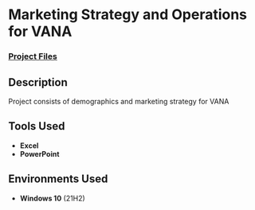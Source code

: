 <h1>Marketing Strategy and Operations for VANA</h1>

 ### [Project Files](https://github.com/karnanijr1001/Marketing-Strategy-and-Operations-for-Vana/new/main)

<h2>Description</h2>
Project consists of demographics and marketing strategy for VANA <br/>


<h2>Tools Used</h2>

- <b>Excel</b> 
- <b>PowerPoint</b>

<h2>Environments Used </h2>

- <b>Windows 10</b> (21H2)
